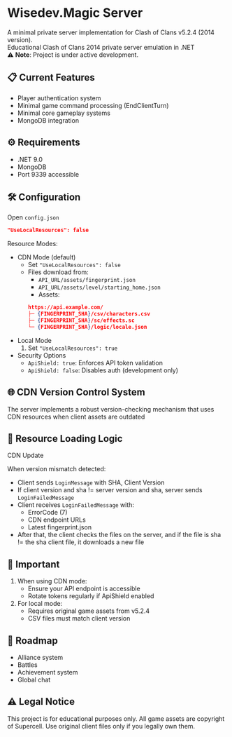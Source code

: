 # Wisedev.Magic Server
A minimal private server implementation for Clash of Clans v5.2.4 (2014 version).  
Educational Clash of Clans 2014 private server emulation in .NET  
⚠️ **Note**: Project is under active development.

## 📋 Current Features
- Player authentication system
- Minimal game command processing (EndClientTurn)
- Minimal core gameplay systems
- MongoDB integration

## ⚙️ Requirements
- .NET 9.0
- MongoDB
- Port 9339 accessible

## 🛠 Configuration
 Open ``config.json``
 ```json
"UseLocalResources": false
 ```
 Resource Modes: 
 - CDN Mode (default)
    - Set ``"UseLocalResources": false``
    - Files download from:
        - ``API_URL/assets/fingerprint.json``
        - ``API_URL/assets/level/starting_home.json``
        - Assets:
        ```json 
        https://api.example.com/
        ├─ {FINGERPRINT_SHA}/csv/characters.csv
        ├─ {FINGERPRINT_SHA}/sc/effects.sc
        └─ {FINGERPRINT_SHA}/logic/locale.json
        ```
 - Local Mode
    1. Set ``"UseLocalResources": true``
 - Security Options
    - ``ApiShield: true``: Enforces API token validation
    - ``ApiShield: false``: Disables auth (development only)

## 🌐 CDN Version Control System
 The server implements a robust version-checking mechanism that uses CDN resources when client assets are outdated

## 🔄 Resource Loading Logic
 CDN Update

 When version mismatch detected:
 - Client sends ``LoginMessage`` with SHA, Client Version
 - If client version and sha != server version and sha, server sends ``LoginFailedMessage``
 - Client receives ``LoginFailedMessage`` with:
    - ErrorCode (7)
    - CDN endpoint URLs
    - Latest fingerprint.json
 - After that, the client checks the files on the server, and if the file is sha != the sha client file, it downloads a new file

## 📌 Important
 1. When using CDN mode:
    - Ensure your API endpoint is accessible
    - Rotate tokens regularly if ApiShield enabled
 2. For local mode:
    - Requires original game assets from v5.2.4
    - CSV files must match client version

## 🔮 Roadmap
 - Alliance system
 - Battles
 - Achievement system
 - Global chat

## ⚠️ Legal Notice
 This project is for educational purposes only. All game assets are copyright of Supercell. Use original client files only if you legally own them.